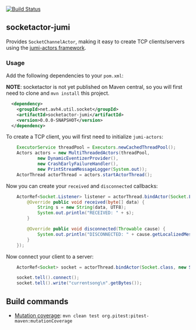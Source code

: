 [![Build Status](https://secure.travis-ci.org/avh4/socketactor.png?branch=master)](http://travis-ci.org/avh4/socketactor)

## socketactor-jumi

Provides `SocketChannelActor`, making it easy to create TCP clients/servers using the [jumi-actors framework](http://jumi.fi/actors.html).

### Usage

Add the following dependencies to your `pom.xml`:

**NOTE**: socketactor is not yet published on Maven central, so you will first need to clone and `mvn install` this project.

```xml
  <dependency>
    <groupId>net.avh4.util.socket</groupId>
    <artifactId>socketactor-jumi</artifactId>
    <version>0.0.0-SNAPSHOT</version>
  </dependency>
```

To create a TCP client, you will first need to initialize `jumi-actors`:

```java
    ExecutorService threadPool = Executors.newCachedThreadPool();
    Actors actors = new MultiThreadedActors(threadPool,
            new DynamicEventizerProvider(),
            new CrashEarlyFailureHandler(),
            new PrintStreamMessageLogger(System.out));
    ActorThread actorThread = actors.startActorThread();
```

Now you can create your `received` and `disconnected` callbacks:

```java
    ActorRef<Socket.Listener> listener = actorThread.bindActor(Socket.Listener.class, new Socket.Listener() {
        @Override public void received(byte[] data) {
            String s = new String(data, UTF8);
            System.out.println("RECEIVED: " + s);
        }

        @Override public void disconnected(Throwable cause) {
            System.out.println("DISCONNECTED: " + cause.getLocalizedMessage());
        }
    });
```

Now connect your client to a server:

```java
    ActorRef<Socket> socket = actorThread.bindActor(Socket.class, new SocketChannelActor("192.168.2.33", 6600, listener));

    socket.tell().connect();
    socket.tell().write("currentsong\n".getBytes());
```

## Build commands

* [Mutation coverage](http://pitest.org/): `mvn clean test org.pitest:pitest-maven:mutationCoverage`
